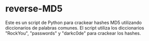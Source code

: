 # reverse-MD5
 Este es un script de Python para crackear hashes MD5 utilizando diccionarios de palabras comunes. El script utiliza los diccionarios "RockYou", "passwords" y "darkc0de" para crackear los hashes.
